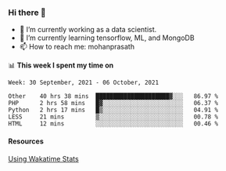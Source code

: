 ### Hi there 👋

- 🔭 I’m currently working as a data scientist.
- 🌱 I’m currently learning tensorflow, ML, and MongoDB
- 📫 How to reach me: mohanprasath

📊 **This week I spent my time on**
<!--START_SECTION:waka-->
```text
Week: 30 September, 2021 - 06 October, 2021

Other    40 hrs 38 mins  █████████████████████▓░░░   86.97 % 
PHP      2 hrs 58 mins   █▓░░░░░░░░░░░░░░░░░░░░░░░   06.37 % 
Python   2 hrs 17 mins   █▒░░░░░░░░░░░░░░░░░░░░░░░   04.91 % 
LESS     21 mins         ▒░░░░░░░░░░░░░░░░░░░░░░░░   00.78 % 
HTML     12 mins         ░░░░░░░░░░░░░░░░░░░░░░░░░   00.46 % 
```
<!--END_SECTION:waka-->

#### Resources
[Using Wakatime Stats](https://github.com/marketplace/actions/waka-readme)
